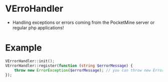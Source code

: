 # VErroHandler
- Handling exceptions or errors coming from the PocketMine server or regular php applications!

# Example
```php
VErrorHandler::init();
VErrorHandler::register(function (string $errorMessage) {
    throw new ErrorException($errorMessage); // you can throw new ErrorException or not!
});
```
